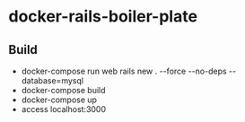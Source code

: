 # docker-rails-boiler-plate

## Build

- docker-compose run web rails new . --force --no-deps --database=mysql
- docker-compose build
- docker-compose up
- access localhost:3000
